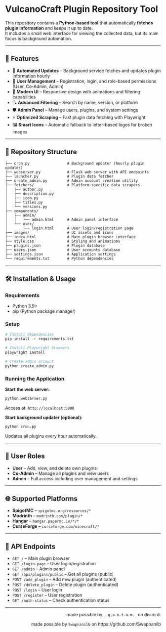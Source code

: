# VulcanoCraft Plugin Repository Tool

This repository contains a **Python-based tool** that automatically **fetches plugin information** and keeps it up to date.  
It includes a small web interface for viewing the collected data, but its main focus is background automation.

---

## 🚀 Features
- 🔄 **Automated Updates** – Background service fetches and updates plugin information hourly
- 👥 **User Management** – Registration, login, and role-based permissions (User, Co-Admin, Admin)
- 🎨 **Modern UI** – Responsive design with animations and filtering capabilities
- 🔍 **Advanced Filtering** – Search by name, version, or platform
- 🛡️ **Admin Panel** – Manage users, plugins, and system settings
- ⚡ **Optimized Scraping** – Fast plugin data fetching with Playwright
- 🖼️ **Smart Icons** – Automatic fallback to letter-based logos for broken images

---

## 📂 Repository Structure
```
├── cron.py                 # Background updater (hourly plugin updates)
├── webserver.py            # Flask web server with API endpoints
├── launcher.py             # Plugin data fetcher
├── create_admin.py         # Admin account creation utility
├── fetchers/               # Platform-specific data scrapers
│   ├── author.py
│   ├── description.py
│   ├── icon.py
│   ├── titles.py
│   └── versions.py
├── components/
│   ├── admin/
│   │   └── admin.html      # Admin panel interface
│   └── user/
│       └── login.html      # User login/registration page
├── images/                 # UI assets and icons
├── index.html              # Main plugin browser interface
├── style.css               # Styling and animations
├── plugins.json            # Plugin database
├── users.json              # User accounts database
├── settings.json           # Application settings
└── requirements.txt        # Python dependencies
```

---

## 🛠️ Installation & Usage

### Requirements
- Python 3.9+
- pip (Python package manager)

### Setup
```bash
# Install dependencies
pip install -r requirements.txt

# Install Playwright browsers
playwright install

# Create admin account
python create_admin.py
```

### Running the Application

**Start the web server:**
```bash
python webserver.py
```
Access at: `http://localhost:5000`

**Start background updater (optional):**
```bash
python cron.py
```
Updates all plugins every hour automatically.

---

## 👥 User Roles

- **User** – Add, view, and delete own plugins
- **Co-Admin** – Manage all plugins and view users
- **Admin** – Full access including user management and settings

---

## 🌐 Supported Platforms

- **SpigotMC** – `spigotmc.org/resources/*`
- **Modrinth** – `modrinth.com/plugin/*`
- **Hangar** – `hangar.papermc.io/*/*`
- **CurseForge** – `curseforge.com/minecraft/*`

---

## 📝 API Endpoints

- `GET /` – Main plugin browser
- `GET /login-page` – User login/registration
- `GET /admin` – Admin panel
- `GET /api/plugins/public` – Get all plugins (public)
- `POST /add_plugin` – Add new plugin (authenticated)
- `POST /delete_plugin` – Delete plugin (authenticated)
- `POST /login` – User login
- `POST /register` – User registration
- `GET /auth-status` – Check authentication status

---
<p align="right">made possible by <code>_.g.a.u.t.a.m._</code> on discord.</p>
<p align="right">made possible by <code>Swapnanilb</code> on https://github.com/Swapnanilb</p>

